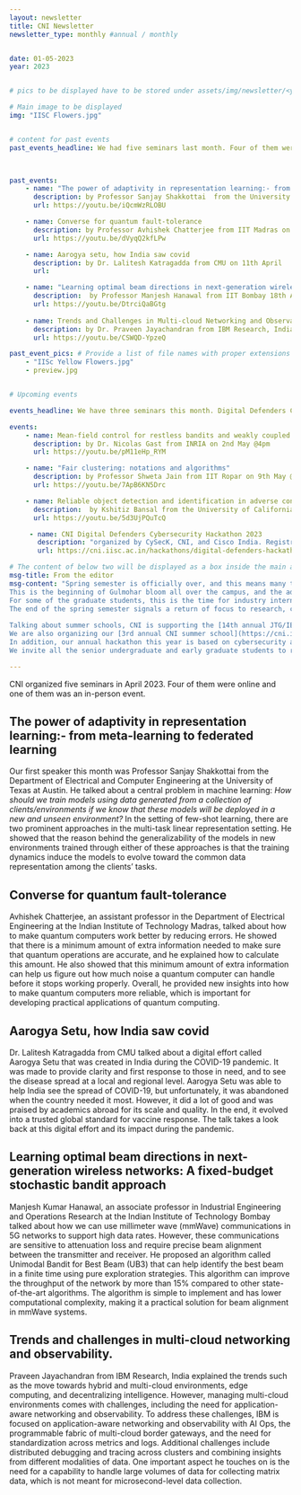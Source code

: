 ```yaml
---
layout: newsletter
title: CNI Newsletter
newsletter_type: monthly #annual / monthly


date: 01-05-2023 
year: 2023


# pics to be displayed have to be stored under assets/img/newsletter/<year>/<month>

# Main image to be displayed
img: "IISC Flowers.jpg"


# content for past events
past_events_headline: We had five seminars last month. Four of them were online and one of them was in-person talk.

 

past_events:
    - name: "The power of adaptivity in representation learning:- from meta-learning to federated learning"
      description: by Professor Sanjay Shakkottai  from the University of Texas at Austin on 4th April @4pm
      url: https://youtu.be/iQcmWzRLOBU

    - name: Converse for quantum fault-tolerance
      description: by Professor Avhishek Chatterjee from IIT Madras on 11th April @4pm
      url: https://youtu.be/dVyqQ2kfLPw

    - name: Aarogya setu, how India saw covid
      description: by Dr. Lalitesh Katragadda from CMU on 11th April 
      url:

    - name: "Learning optimal beam directions in next-generation wireless networks: A fixed-budget stochastic bandit approach"
      description:  by Professor Manjesh Hanawal from IIT Bombay 18th April @4pm
      url: https://youtu.be/DtrciQaBGtg
    
    - name: Trends and Challenges in Multi-cloud Networking and Observability.
      description: by Dr. Praveen Jayachandran from IBM Research, India on 25th April @4pm
      url: https://youtu.be/CSWQD-YpzeQ

past_event_pics: # Provide a list of file names with proper extensions
    - "IISc Yellow Flowers.jpg"
    - preview.jpg


# Upcoming events

events_headline: We have three seminars this month. Digital Defenders Cybersecurity Masterclass and Capture the Flag (CTF) Competition 2023 is being organized by CySecK- the K-Tech Centre of Excellence in Cyber Security – in association with the Centre for Networked Intelligence  and Cisco Systems India Pvt. Ltd. 

events:
    - name: Mean-field control for restless bandits and weakly coupled MDPs
      description: by Dr. Nicolas Gast from INRIA on 2nd May @4pm
      url: https://youtu.be/pM11eHp_RYM

    - name: "Fair clustering: notations and algorithms"
      description: by Professor Shweta Jain from IIT Ropar on 9th May @4pm
      url: https://youtu.be/7ApB6KN5Drc

    - name: Reliable object detection and identification in adverse conditions
      description:  by Kshitiz Bansal from the University of California on 23rd May @4pm
      url: https://youtu.be/5d3UjPQuTcQ

     - name: CNI Digital Defenders Cybersecurity Hackathon 2023
       description: "organized by CySecK, CNI, and Cisco India. Registration starting May 11"
       url: https://cni.iisc.ac.in/hackathons/digital-defenders-hackathon-2023

# The content of below two will be displayed as a box inside the main area.
msg-title: From the editor
msg-content: "Spring semester is officially over, and this means many things at IISc. 
This is the beginning of Gulmohar bloom all over the campus, and the advent of the mango season. 
For some of the graduate students, this is the time for industry internships, and for summer interns from outside IISc arrival time at various laboratories. 
The end of the spring semester signals a return of focus to research, conference travels, and summer schools. 
    
Talking about summer schools, CNI is supporting the [14th annual JTG/IEEE Information Theory Society summer school](https://ece.iisc.ac.in/~jtg/2023/about.html), which is returning to IISc in June this year. 
We are also organizing our [3rd annual CNI summer school](https://cni.iisc.ac.in/summerschool/2023) in July this year. 
In addition, our annual hackathon this year is based on cybersecurity and is being organized in association with CySecK, the K-Tech Centre of Excellence in Cyber Security, and our CSR sponsor, Cisco Systems India Pvt. Ltd. 
We invite all the senior undergraduate and early graduate students to register for all of these events."

---
```


<!-- Main article -->

CNI organized five seminars in April 2023. Four of them were online and one of them was an in-person event. 
 
## The power of adaptivity in representation learning:- from meta-learning to federated learning
    
Our first speaker this month was Professor Sanjay Shakkottai from the Department of Electrical and Computer Engineering at the University of Texas at Austin. 
He talked about a central problem in machine learning: *How should we train models using data generated from a collection of clients/environments if we know that these models will be deployed in a new
and unseen environment?* 
In the setting of few-shot learning, there are two prominent approaches in the multi-task linear representation setting. 
He showed that the reason behind the generalizability of the models in new environments trained through either of these approaches is that the training dynamics induce the models to evolve toward the common data representation among the clients’ tasks.

## Converse for quantum fault-tolerance
    
Avhishek Chatterjee, an assistant professor in the Department of Electrical Engineering at the Indian Institute of Technology Madras, talked about how to make quantum computers work better by reducing errors. He showed that there is a minimum amount of extra information needed to make sure that quantum operations are accurate, and he explained how to calculate this amount. He also showed that this minimum amount of extra information can help us figure out how much noise a quantum computer can handle before it stops working properly. 
Overall, he provided new insights into how to make quantum computers more reliable, which is important for developing practical applications of quantum computing.

## Aarogya Setu, how India saw covid
    
Dr. Lalitesh Katragadda from CMU  talked about a digital effort called Aarogya Setu that was created in India during the COVID-19 pandemic. It was made to provide clarity and first response to those in need, and to see the disease spread at a local and regional level. Aarogya Setu was able to help India see the spread of COVID-19, but unfortunately, it was abandoned when the country needed it most. However, it did a lot of good and was praised by academics abroad for its scale and quality. In the end, it evolved into a trusted global standard for vaccine response. The talk takes a look back at this digital effort and its impact during the pandemic.

## Learning optimal beam directions in next-generation wireless networks: A fixed-budget stochastic bandit approach

Manjesh Kumar Hanawal, an associate professor in Industrial Engineering and Operations Research at the Indian Institute of Technology Bombay talked about how we can use millimeter wave (mmWave) communications in 5G networks to support high data rates. However, these communications are sensitive to attenuation loss and require precise beam alignment between the transmitter and receiver. 
He proposed an algorithm called Unimodal Bandit for Best Beam (UB3) that can help identify the best beam in a finite time using pure exploration strategies. This algorithm can improve the throughput of the network by more than 15% compared to other state-of-the-art algorithms. The algorithm is simple to implement and has lower computational complexity, making it a practical solution for beam alignment in mmWave systems. 
 
## Trends and challenges in multi-cloud networking and observability.

Praveen Jayachandran from IBM Research, India  explained the trends such as the move towards hybrid and multi-cloud environments, edge computing, and decentralizing intelligence. However, managing multi-cloud environments comes with challenges, including the need for application-aware networking and observability. To address these challenges, IBM is focused on application-aware networking and observability with AI Ops, the programmable fabric of multi-cloud border gateways, and the need for standardization across metrics and logs. Additional challenges include distributed debugging and tracing across clusters and combining insights from different modalities of data. One important aspect he touches on is the need for a capability to handle large volumes of data for collecting matrix data, which is not meant for microsecond-level data collection. 


<!-- Registrations for this event start from 11th May. There would be a total of 25 prizes on offer for the participants totaling to a value of  INR 4,00,000/- (Four Lakhs only). In addition, top candidates will be considered for Internship opportunities at partner organizations. -->


 
